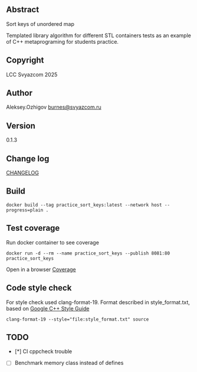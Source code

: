 ## Abstract

Sort keys of unordered map

Templated library algorithm for different STL containers tests as an example 
of C++ metaprograming for students practice.

## Copyright

LCC Svyazcom 2025

## Author

Aleksey.Ozhigov <burnes@svyazcom.ru>

## Version

0.1.3

## Change log

[CHANGELOG](CHANGELOG.md)

## Build

    docker build --tag practice_sort_keys:latest --network host --progress=plain .

## Test coverage

Run docker container to see coverage

    docker run -d --rm --name practice_sort_keys --publish 8081:80 practice_sort_keys

Open in a browser [Coverage](http://localhost:8081)

## Code style check

For style check used clang-format-19. 
Format described in style_format.txt, based on [Google C++ Style Guide](https://google.github.io/styleguide/cppguide.html)

    clang-format-19 --style="file:style_format.txt" source


## TODO

* [*] CI cppcheck trouble
* [ ] Benchmark memory class instead of defines